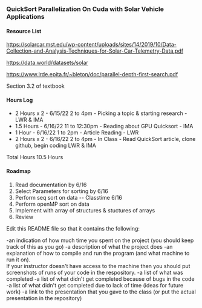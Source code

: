 ### QuickSort Parallelization On Cuda with Solar Vehicle Applications

#### Resource List
https://solarcar.mst.edu/wp-content/uploads/sites/14/2019/10/Data-Collection-and-Analysis-Techniques-for-Solar-Car-Telemetry-Data.pdf

https://data.world/datasets/solar

https://www.lrde.epita.fr/~bleton/doc/parallel-depth-first-search.pdf

Section 3.2 of textbook

#### Hours Log
- 2 Hours x 2 - 6/15/22 2 to 4pm - Picking a topic & starting research - LWR & IMA<br>
- 1.5 Hours - 6/16/22 11 to 12:30pm - Reading about GPU Quicksort - IMA <br>
- 1 Hour - 6/16/22 1 to 2pm - Article Reading - LWR <br>
- 2 Hours x 2 - 6/16/22 2 to 4pm - In Class - Read QuickSort article, clone github, begin coding LWR & IMA<br>

Total Hours
10.5 Hours

#### Roadmap
1) Read documentation by 6/16
2) Select Parameters for sorting by 6/16
3) Perform seq sort on data -- Classtime 6/16
4) Perform openMP sort on data
5) Implement with array of structures & stuctures of arrays
6) Review




Edit this README file so that it contains the following:

-an indication of how much time you spent on the project (you should keep track of this as you go)
-a description of what the project does
-an explanation of how to compile and run the program (and what machine to run it on).  
 If your instructor doesn't have access to the machine then you should put screenshots of runs of 
 your code in the respository.
-a list of what was completed
-a list of what didn't get completed because of bugs in the code
-a list of what didn't get completed due to lack of time (ideas for future work)
-a link to the presentation that you gave to the class (or put the actual presentation in the repository)
